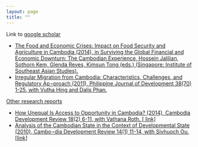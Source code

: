 ```yaml
--- 
layout: page
title: ""
---
```


Link to <a href="https://scholar.google.com/citations?user=i74iQN8AAAAJ"> google scholar 

<ul>
<li>The Food and Economic Crises: Impact on Food Security and Agriculture in Cambodia (2014), in Surviving the Global Financial and Economic Downturn: The Cambodian Experience, Hossein Jalilian, Sothorn Kem, Glenda Reyes, Kimsun Tong (eds.) (Singapore: Institute of Southeast Asian Studies). </li>

<li> Irregular Migration from Cambodia: Characteristics, Challenges, and Regulatory Ap¬proach (2011), Philippine Journal of Development 38(70) 1-25, with Vutha Hing and Dalis Phan. </li>

</ul> 

Other research reports

<ul>
<li> How Unequal Is Access to Opportunity in Cambodia? (2014), Cambodia Development Review 18(2) 6-11, with Vathana Roth. [<a href= "https://cdri.org.kh/wp-content/uploads/cdr14-2e.pdf"> link] </li>

<li> Analysis of the Cambodian State in the Context of Developmental State (2010), Cambo¬dia Development Review 14(1) 11-14, with Sivhuoch Ou. [link] </li>

  
  
  
  </li>

